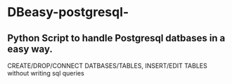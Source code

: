 # DBeasy-postgresql-
Python Script to handle Postgresql datbases in a easy way.
--
CREATE/DROP/CONNECT DATBASES/TABLES, INSERT/EDIT TABLES without writing sql queries
